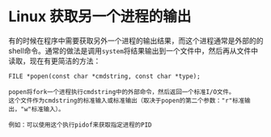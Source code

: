 # Linux 获取另一个进程的输出

有的时候在程序中需要获取另外一个进程的输出结果，而这个进程通常是外部的的shell命令。通常的做法是调用`system`将结果输出到一个文件中，然后再从文件中读取，现在有更简洁的方法：

	FILE *popen(const char *cmdstring, const char *type);
		
	popen将fork一个进程执行cmdstring中的外部命令，然后返回一个标准I/O文件。
	这个文件作为cmdstring的标准输入或标准输出（取决于popen的第二个参数："r"标准输出，"w"标准输入）。

	例如：可以使用这个执行pidof来获取指定进程的PID




